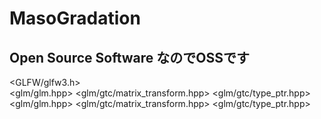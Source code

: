 # MasoGradation

## Open Source Software なのでOSSです

<GLFW/glfw3.h> <br>
<glm/glm.hpp>
<glm/gtc/matrix_transform.hpp>
<glm/gtc/type_ptr.hpp>
<glm/glm.hpp>
<glm/gtc/matrix_transform.hpp>
<glm/gtc/type_ptr.hpp>
